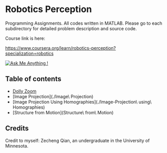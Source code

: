 # Robotics Perception
Programming Assignments. All codes written in MATLAB. Please go to each subdirectory for detailed problem description and source code. 

Course link is here:

https://www.coursera.org/learn/robotics-perception?specialization=robotics

[![Ask Me Anything !](https://img.shields.io/badge/Ask%20me-anything-1abc9c.svg)](https://GitHub.com/Naereen/ama)

## Table of contents

+   [Dolly Zoom](./Dolly-Zoom)
+   [Image Projection](./Image\ Projection)
+   [Image Projection Using Homographies](./Image-Projection\ using\ Homographies)
+   [Structure from Motion](Structure\ from\ Motion)



## Credits

Credit to myself: Zecheng Qian, an undergraduate in the University of Minnesota.


